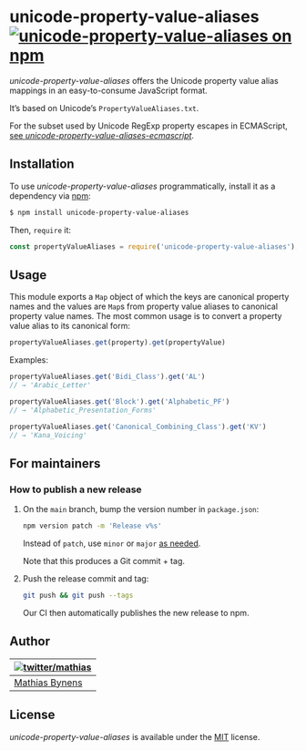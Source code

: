 # unicode-property-value-aliases [![unicode-property-value-aliases on npm](https://img.shields.io/npm/v/unicode-property-value-aliases)](https://www.npmjs.com/package/unicode-property-value-aliases)

_unicode-property-value-aliases_ offers the Unicode property value alias mappings in an easy-to-consume JavaScript format.

It’s based on Unicode’s `PropertyValueAliases.txt`.

For the subset used by Unicode RegExp property escapes in ECMAScript, [see _unicode-property-value-aliases-ecmascript_](https://github.com/mathiasbynens/unicode-property-value-aliases-ecmascript).

## Installation

To use _unicode-property-value-aliases_ programmatically, install it as a dependency via [npm](https://www.npmjs.com/):

```bash
$ npm install unicode-property-value-aliases
```

Then, `require` it:

```js
const propertyValueAliases = require('unicode-property-value-aliases');
```

## Usage

This module exports a `Map` object of which the keys are canonical property names and the values are `Map`s from property value aliases to canonical property value names. The most common usage is to convert a property value alias to its canonical form:

```js
propertyValueAliases.get(property).get(propertyValue)
```

Examples:

```js
propertyValueAliases.get('Bidi_Class').get('AL')
// → 'Arabic_Letter'

propertyValueAliases.get('Block').get('Alphabetic_PF')
// → 'Alphabetic_Presentation_Forms'

propertyValueAliases.get('Canonical_Combining_Class').get('KV')
// → 'Kana_Voicing'
```

## For maintainers

### How to publish a new release

1. On the `main` branch, bump the version number in `package.json`:

    ```sh
    npm version patch -m 'Release v%s'
    ```

    Instead of `patch`, use `minor` or `major` [as needed](https://semver.org/).

    Note that this produces a Git commit + tag.

1. Push the release commit and tag:

    ```sh
    git push && git push --tags
    ```

    Our CI then automatically publishes the new release to npm.

## Author

| [![twitter/mathias](https://gravatar.com/avatar/24e08a9ea84deb17ae121074d0f17125?s=70)](https://twitter.com/mathias "Follow @mathias on Twitter") |
|---|
| [Mathias Bynens](https://mathiasbynens.be/) |

## License

_unicode-property-value-aliases_ is available under the [MIT](https://mths.be/mit) license.
